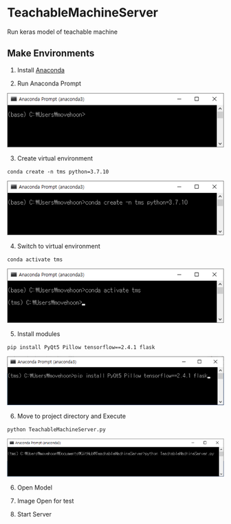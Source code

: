 # TeachableMachineServer
Run keras model of teachable machine

## Make Environments
1. Install [Anaconda](https://www.anaconda.com/)

2. Run Anaconda Prompt

![Anaconda Prompt](docs/anaconda.png)

3. Create virtual environment
```
conda create -n tms python=3.7.10
```
![Anaconda](docs/anaconda_create_virtual.png)

4. Switch to virtual environment
```
conda activate tms
```
![Anaconda](docs/anaconda_activate.png)

5. Install modules
```
pip install PyQt5 Pillow tensorflow==2.4.1 flask 
```
![Anaconda](docs/anaconda_pip.png)

6. Move to project directory and Execute
```
python TeachableMachineServer.py
```
![Anaconda](docs/anaconda_execute.png)

6. Open Model

7. Image Open for test

8. Start Server
